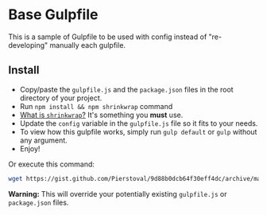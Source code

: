 # Base Gulpfile

This is a sample of Gulpfile to be used with config instead of "re-developing" manually each gulpfile.

## Install

* Copy/paste the `gulpfile.js` and the `package.json` files in the root directory of your project.
* Run `npm install && npm shrinkwrap` command
 * [What is `shrinkwrap`?](https://docs.npmjs.com/cli/shrinkwrap)
   It's something you **must** use.
* Update the `config` variable in the `gulpfile.js` file so it fits to your needs.
* To view how this gulpfile works, simply run `gulp default` or `gulp` without any argument.
* Enjoy!

Or execute this command:

```bash
wget https://gist.github.com/Pierstoval/9d88b0dcb64f30eff4dc/archive/master.zip && unzip -u -o master.zip && cp -f 9d88b0dcb64f30eff4dc-master/{gulpfile.js,package.json} ./ && rm -rf 9d88b0dcb64f30eff4dc-master master.zip
```

**Warning:** This will override your potentially existing `gulpfile.js` or `package.json` files.
